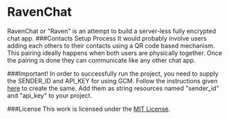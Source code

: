 RavenChat
=========
RavenChat or "Raven" is an attempt to build a server-less fully encrypted chat app.
###Contacts Setup Process
It would probably involve users adding each others to their contacts using a QR code based mechanism. This pairing ideally happens when both users are physically together.
Once the pairing is done they can communicate like any other chat app.

###Important!
In order to successfully run the project, you need to supply the SENDER_ID and API_KEY for using GCM.
Follow the instructions given [here](http://developer.android.com/google/gcm/gs.html) to create the same.
Add them as string resources named "sender_id" and "api_key" to your project.

###License
This work is licensed under the [MIT License](LICENSE.md).
